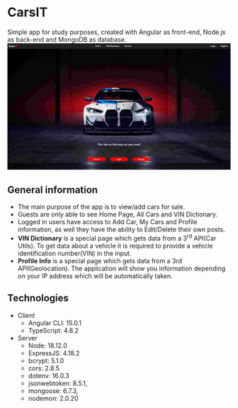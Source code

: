 # CarsIT
Simple app for study purposes, created with Angular as front-end, Node.js as back-end and MongoDB as database.
![Alt text](/projectImage.jpg "Title")
## General information
* The main purpose of the app is to view/add cars for sale.
* Guests are only able to see Home Page, All Cars and VIN Dictionary.
* Logged in users have access to Add Car, My Cars and Profile information, as well they have the ability to Edit/Delete their own posts.
* <b>VIN Dictionary</b> is a special page which gets data from a 3<sup>rd</sup> API(Car Utils). To get data about a vehicle it is required to provide a vehicle identification number(VIN) in the input.
* <b>Profile Info</b> is a special page which gets data from a 3rd API(Geolocation). The application will show you information depending on your IP address which will be automatically taken.

## Technologies 
* Client
    * Angular CLI: 15.0.1
    * TypeScript: 4.8.2
* Server
    * Node: 18.12.0
    * ExpressJS: 4.18.2
    * bcrypt: 5.1.0
    * cors: 2.8.5
    * dotenv: 16.0.3
    * jsonwebtoken: 8.5.1,
    * mongoose: 6.7.3,
    * nodemon: 2.0.20
